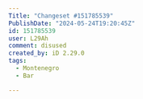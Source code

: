 ```yaml
---
Title: "Changeset #151785539"
PublishDate: "2024-05-24T19:20:45Z"
id: 151785539
user: L29Ah
comment: disused
created_by: iD 2.29.0
tags:
  - Montenegro
  - Bar

---
```

